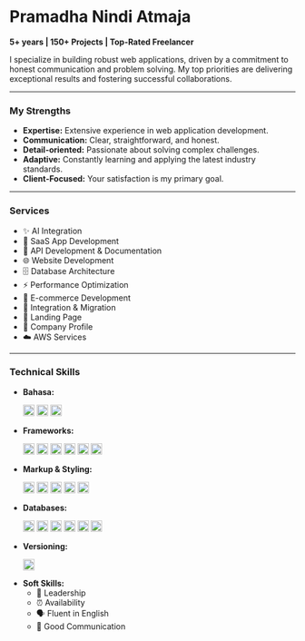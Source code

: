 # Pramadha Nindi Atmaja

**5+ years | 150+ Projects | Top-Rated Freelancer**

I specialize in building robust web applications, driven by a commitment to honest communication and problem solving. My top priorities are delivering exceptional results and fostering successful collaborations.

---

### My Strengths

* **Expertise:** Extensive experience in web application development.
* **Communication:** Clear, straightforward, and honest.
* **Detail-oriented:** Passionate about solving complex challenges.
* **Adaptive:** Constantly learning and applying the latest industry standards.
* **Client-Focused:** Your satisfaction is my primary goal.

---

### Services

* ✨ AI Integration
* 🚀 SaaS App Development
* 🔗 API Development & Documentation
* 🌐 Website Development
* 🗄️ Database Architecture
* ⚡ Performance Optimization
* 🛒 E-commerce Development
* 🔄 Integration & Migration
* 📄 Landing Page
* 🏢 Company Profile
* ☁️ AWS Services

---

### Technical Skills

* **Bahasa:**
        <p>
            <img src="https://img.shields.io/badge/JavaScript-F7DF1E?style=for-the-badge&logo=javascript&logoColor=black" alt="JavaScript" height="20"/>
            <img src="https://img.shields.io/badge/PHP-777BB4?style=for-the-badge&logo=php&logoColor=white" alt="PHP" height="20"/>
            <img src="https://img.shields.io/badge/Python-3776AB?style=for-the-badge&logo=python&logoColor=white" alt="Python" height="20"/>
        </p>
* **Frameworks:**
          <p>
           <img src="https://img.shields.io/badge/React-61DAFB?style=for-the-badge&logo=react&logoColor=black" alt="React" height="20"/>
           <img src="https://img.shields.io/badge/Vue.js-4FC08D?style=for-the-badge&logo=vuedotjs&logoColor=white" alt="Vue.js" height="20"/>
           <img src="https://img.shields.io/badge/Next.js-000000?style=for-the-badge&logo=next.js&logoColor=white" alt="Next.js" height="20"/>
           <img src="https://img.shields.io/badge/Laravel-FF2D20?style=for-the-badge&logo=laravel&logoColor=white" alt="Laravel" height="20"/>
           <img src="https://img.shields.io/badge/Node.js-339933?style=for-the-badge&logo=node.js&logoColor=white" alt="Node.js" height="20"/>
           <img src="https://img.shields.io/badge/TypeScript-3178C6?style=for-the-badge&logo=typescript&logoColor=white" alt="TypeScript" height="20"/>
          </p>
* **Markup & Styling:**
        <p>
           <img src="https://img.shields.io/badge/HTML5-E34F26?style=for-the-badge&logo=html5&logoColor=white" alt="HTML5" height="20"/>
           <img src="https://img.shields.io/badge/CSS3-1572B6?style=for-the-badge&logo=css3&logoColor=white" alt="CSS3" height="20"/>
           <img src="https://img.shields.io/badge/Bootstrap-7952B3?style=for-the-badge&logo=bootstrap&logoColor=white" alt="Bootstrap" height="20"/>
           <img src="https://img.shields.io/badge/Tailwind_CSS-06B6D4?style=for-the-badge&logo=tailwind-css&logoColor=white" alt="Tailwind CSS" height="20"/>
           <img src="https://img.shields.io/badge/jQuery-0769AD?style=for-the-badge&logo=jquery&logoColor=white" alt="jQuery" height="20"/>
        </p>
* **Databases:**
          <p>
           <img src="https://img.shields.io/badge/MySQL-4479A1?style=for-the-badge&logo=mysql&logoColor=white" alt="MySQL" height="20"/>
           <img src="https://img.shields.io/badge/MariaDB-003545?style=for-the-badge&logo=mariadb&logoColor=white" alt="MariaDB" height="20"/>
           <img src="https://img.shields.io/badge/PostgreSQL-316192?style=for-the-badge&logo=postgresql&logoColor=white" alt="PostgreSQL" height="20"/>
           <img src="https://img.shields.io/badge/MongoDB-47A248?style=for-the-badge&logo=mongodb&logoColor=white" alt="MongoDB" height="20"/>
           <img src="https://img.shields.io/badge/Firebase-FFCA28?style=for-the-badge&logo=firebase&logoColor=black" alt="Firebase" height="20"/>
           <img src="https://img.shields.io/badge/Oracle-F80000?style=for-the-badge&logo=oracle&logoColor=white" alt="Oracle" height="20"/>
        </p>
* **Versioning:**
          <p>
            <img src="https://img.shields.io/badge/Git-F05032?style=for-the-badge&logo=git&logoColor=white" alt="Git" height="20"/>
          </p>
* **Soft Skills:** <br>
    * 🤝 Leadership
    * ⏰ Availability
    * 🗣️ Fluent in English
    * 💬 Good Communication
